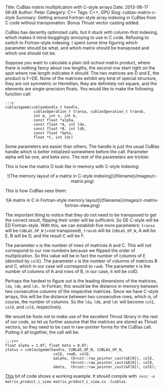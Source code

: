 Title: CuBlas matrix multiplication with C-style arrays
Date: 2013-06-17 06:48
Author: Peter
Category: C++
Tags: C++, GPU
Slug: cublas-matrix-c-style
Summary: Getting around Fortran-style array indexing in CuBlas from C code without transponation. Bonus Thrust vector casting added.

CuBlas has decently optimized calls, but it stuck with column-first
indexing, which makes it mind-bogglingly annoying to use in C code.
Refusing to switch to Fortran-style indexing, I spent some time figuring
which parameter should be what, and which matrix should be transposed
and which one should not be.

Suppose you want to calculate a plain old-school matrix product, where
there is nothing fancy about row lengths, the second row start right on
the spot where row length indicates it should. The two matrices are D
and E, the product is F=DE. None of the matrices exhibit any kind of
special structure, they are not symmetric or Hermitian, they are
definitely not square, and the elements are single-precision floats. You
would like to make the following function call:

    :::c
    cublasSgemm(cublasHandle_t handle,
                 cublasOperation_t transa, cublasOperation_t transb,
                 int m, int n, int k,
                 const float *alpha,
                 const float *A, int lda,
                 const float *B, int ldb,
                 const float *beta,
                 float *C, int ldc)

Some parameters are easier than others. The handle is just the usual
CuBlas handle which is better initialized somewhere before the call.
Parameter alpha will be one, and beta zero. The rest of the parameters
are trickier.

This is how the matrix D look like in memory with C-style indexing:

<center>![The memory layout of a matrix in C-style indexing]({filename}/images/c-matrix.png)</center>

This is how CuBlas sees them:

<center>![A matrix in C in Fortran-style memory layout]({filename}/images/c-matrix-fortran-view.png)</center>

The important thing to notice that they do not need to be transposed to
get the correct result, flipping their order will be sufficient. So DE
C-style will be ED Fortran-style. With this, we can establish five more
parameters: ``transa`` will be ``CUBLAS_OP_N`` (=not transposed), ``transb`` will
be ``CUBLAS_OP_N``, A will be E, B will be D, and the result C will be F.

The parameter ``m`` is the number of rows of matrices A and C. This will not correspond to
our row numbers because we flipped the order of multiplication. So this
value will be in fact the number of columns of E (denoted by ``colE``). The parameter ``n`` is
the number of columns of matrices B and C, which in our case will
correspond to ``rowD``. The parameter ``k`` is the number of columns of A and rows of B, in
our case, it will be colD.

Perhaps the hardest to figure out is the leading dimensions of the
matrices, ``lda``, ``ldb``, and ``ldc.`` In Fortran, this would be the distance in
memory between two consecutive *columns* of the respective matrices.
Since we have C-style arrays, this will be the distance between two
consecutive rows, which is, of course, the number of columns. So the
``lda``, ``ldb``, and ``ldc`` will become ``colE``, ``colD``, and ``colE``, respectively.

We would be fools not to make use of the excellent Thrust library in the
rest of our code, so let us further assume that the matrices are stored
as Thrust vectors, so they need to be cast in raw-pointer forms for the
CuBlas call. Putting it all together, the call will be:

    :::c++
    float alpha = 1.0f; float beta = 0.0f;
    status = cublasSgemm(handle, CUBLAS_OP_N, CUBLAS_OP_N,
                          colE, rowD, colD,
                          &alpha, thrust::raw_pointer_cast(&E[0]), colE,
                                  thrust::raw_pointer_cast(&D[0]), colD,
                          &beta,  thrust::raw_pointer_cast(&F[0]), colE);


[This](https://gist.github.com/peterwittek/6303527 "Matrix product") bit
of code shows a working example. It should compile with  ``nvcc -o
matrix_product_c_view matrix_product_c_view.cu -lcublas``.

